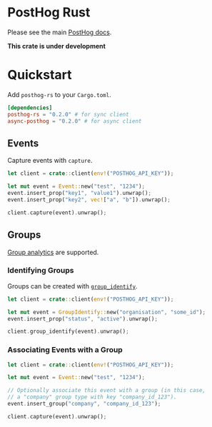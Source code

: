 # PostHog Rust

Please see the main [PostHog docs](https://posthog.com/docs).

**This crate is under development**

# Quickstart

Add `posthog-rs` to your `Cargo.toml`.

```toml
[dependencies]
posthog-rs = "0.2.0" # for sync client
async-posthog = "0.2.0" # for async client
```

## Events

Capture events with `capture`.

```rust
let client = crate::client(env!("POSTHOG_API_KEY"));

let mut event = Event::new("test", "1234");
event.insert_prop("key1", "value1").unwrap();
event.insert_prop("key2", vec!["a", "b"]).unwrap();

client.capture(event).unwrap();
```

## Groups

[Group analytics](https://posthog.com/docs/product-analytics/group-analytics) are supported.

### Identifying Groups

Groups can be created with [`group_identify`](https://posthog.com/docs/product-analytics/group-analytics#how-to-create-groups).

```rust
let client = crate::client(env!("POSTHOG_API_KEY"));

let mut event = GroupIdentify::new("organisation", "some_id");
event.insert_prop("status", "active").unwrap();

client.group_identify(event).unwrap();

```

### Associating Events with a Group

```rust
let client = crate::client(env!("POSTHOG_API_KEY"));

let mut event = Event::new("test", "1234");

// Optionally associate this event with a group (in this case,
// a "company" group type with key "company_id_123").
event.insert_group("company", "company_id_123");

client.capture(event).unwrap();
```
